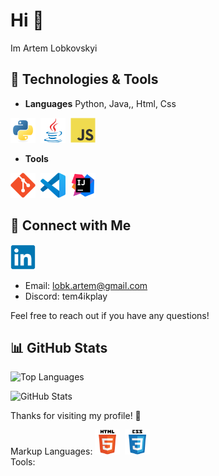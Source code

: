 # Hi 👋
Im Artem Lobkovskyi

## 🔧 Technologies & Tools

- **Languages** Python, Java,, Html, Css

<div>
  <img src="https://github.com/devicons/devicon/blob/master/icons/python/python-original.svg" title="python" alt="python" width="40" height="40"/>&nbsp;
  <img src="https://github.com/devicons/devicon/blob/master/icons/java/java-original.svg" title="java" alt="java" width="40" height="40"/>&nbsp;
  <img src="https://github.com/devicons/devicon/blob/master/icons/javascript/javascript-original.svg" title="javascript" alt="javascript" width="40" height="40"/>&nbsp;
</div>

- **Tools**
<div>
  <img src="https://github.com/devicons/devicon/blob/master/icons/git/git-original.svg" title="git" alt="git" width="40" height="40"/>&nbsp;
  <img src="https://github.com/devicons/devicon/blob/master/icons/vscode/vscode-original.svg" title="vscode" alt="vscode" width="40" height="40"/>&nbsp;
  <img src="https://github.com/devicons/devicon/blob/master/icons/intellij/intellij-original.svg" title="intellij" alt="intellij" width="40" height="40"/>&nbsp;
</div>


## 🤝 Connect with Me

<a style="text-decoration: none;" href="https://www.linkedin.com/in/artem-lobkovskyi-199411270/">
  <img src="https://github.com/devicons/devicon/blob/master/icons/linkedin/linkedin-original.svg" title="linkedin" alt="linkedin" width="40" height="40"/>
</a>&nbsp;

- Email: lobk.artem@gmail.com
- Discord: tem4ikplay

Feel free to reach out if you have any questions!

## 📊 GitHub Stats
![Top Languages](https://github-readme-stats.vercel.app/api/top-langs/?username=ArtemLobk&layout=compact)

![GitHub Stats](https://github-readme-stats.vercel.app/api?username=ArtemLobk&show_icons=true&hide_title=true)

Thanks for visiting my profile! 🌟

<div>
    Markup Languages:
    <img src="https://github.com/devicons/devicon/blob/master/icons/html5/html5-original-wordmark.svg" title="html" alt="html" width="40" height="40"/>&nbsp;
    <img src="https://github.com/devicons/devicon/blob/master/icons/css3/css3-original-wordmark.svg" title="css" alt="css" width="40" height="40"/>&nbsp;
</div>
<div>
    Tools:

</div>

